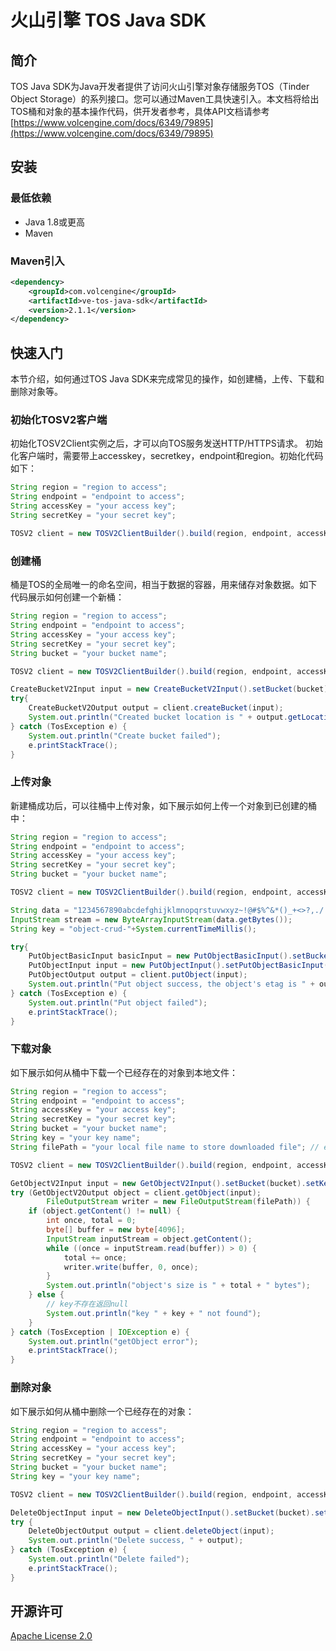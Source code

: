 # 火山引擎 TOS Java SDK
## 简介
TOS Java SDK为Java开发者提供了访问火山引擎对象存储服务TOS（Tinder Object Storage）的系列接口。您可以通过Maven工具快速引入。本文档将给出TOS桶和对象的基本操作代码，供开发者参考，具体API文档请参考[https://www.volcengine.com/docs/6349/79895](https://www.volcengine.com/docs/6349/79895)

## 安装
### 最低依赖
- Java 1.8或更高
- Maven
### Maven引入
```xml
<dependency>
    <groupId>com.volcengine</groupId>
    <artifactId>ve-tos-java-sdk</artifactId>
    <version>2.1.1</version>
</dependency>
```

## 快速入门
本节介绍，如何通过TOS Java SDK来完成常见的操作，如创建桶，上传、下载和删除对象等。
### 初始化TOSV2客户端
初始化TOSV2Client实例之后，才可以向TOS服务发送HTTP/HTTPS请求。
初始化客户端时，需要带上accesskey，secretkey，endpoint和region。初始化代码如下：

```java
String region = "region to access";
String endpoint = "endpoint to access";
String accessKey = "your access key";
String secretKey = "your secret key";

TOSV2 client = new TOSV2ClientBuilder().build(region, endpoint, accessKey, secretKey);
```

### 创建桶
桶是TOS的全局唯一的命名空间，相当于数据的容器，用来储存对象数据。如下代码展示如何创建一个新桶：

```java
String region = "region to access";
String endpoint = "endpoint to access";
String accessKey = "your access key";
String secretKey = "your secret key";
String bucket = "your bucket name";

TOSV2 client = new TOSV2ClientBuilder().build(region, endpoint, accessKey, secretKey);

CreateBucketV2Input input = new CreateBucketV2Input().setBucket(bucket);
try{
    CreateBucketV2Output output = client.createBucket(input);
    System.out.println("Created bucket location is " + output.getLocation());
} catch (TosException e) {
    System.out.println("Create bucket failed");
    e.printStackTrace();
}
```

### 上传对象
新建桶成功后，可以往桶中上传对象，如下展示如何上传一个对象到已创建的桶中：

```java
String region = "region to access";
String endpoint = "endpoint to access";
String accessKey = "your access key";
String secretKey = "your secret key";
String bucket = "your bucket name";

TOSV2 client = new TOSV2ClientBuilder().build(region, endpoint, accessKey, secretKey);

String data = "1234567890abcdefghijklmnopqrstuvwxyz~!@#$%^&*()_+<>?,./   :'1234567890abcdefghijklmnopqrstuvwxyz~!@#$%^&*()_+<>?,./   :'";
InputStream stream = new ByteArrayInputStream(data.getBytes());
String key = "object-crud-"+System.currentTimeMillis();

try{
    PutObjectBasicInput basicInput = new PutObjectBasicInput().setBucket(bucket).setKey(key);
    PutObjectInput input = new PutObjectInput().setPutObjectBasicInput(basicInput).setContent(stream);
    PutObjectOutput output = client.putObject(input);
    System.out.println("Put object success, the object's etag is " + output.getEtag());
} catch (TosException e) {
    System.out.println("Put object failed");
    e.printStackTrace();
}
```

### 下载对象
如下展示如何从桶中下载一个已经存在的对象到本地文件：

```java
String region = "region to access";
String endpoint = "endpoint to access";
String accessKey = "your access key";
String secretKey = "your secret key";
String bucket = "your bucket name";
String key = "your key name";
String filePath = "your local file name to store downloaded file"; // eg. "/home/user/aaa.txt"

TOSV2 client = new TOSV2ClientBuilder().build(region, endpoint, accessKey, secretKey);

GetObjectV2Input input = new GetObjectV2Input().setBucket(bucket).setKey(key);
try (GetObjectV2Output object = client.getObject(input);
        FileOutputStream writer = new FileOutputStream(filePath)) {
    if (object.getContent() != null) {
        int once, total = 0;
        byte[] buffer = new byte[4096];
        InputStream inputStream = object.getContent();
        while ((once = inputStream.read(buffer)) > 0) {
            total += once;
            writer.write(buffer, 0, once);
        }
        System.out.println("object's size is " + total + " bytes");
    } else {
        // key不存在返回null
        System.out.println("key " + key + " not found");
    }
} catch (TosException | IOException e) {
    System.out.println("getObject error");
    e.printStackTrace();
}
```

### 删除对象
如下展示如何从桶中删除一个已经存在的对象：

```java
String region = "region to access";
String endpoint = "endpoint to access";
String accessKey = "your access key";
String secretKey = "your secret key";
String bucket = "your bucket name";
String key = "your key name";

TOSV2 client = new TOSV2ClientBuilder().build(region, endpoint, accessKey, secretKey);

DeleteObjectInput input = new DeleteObjectInput().setBucket(bucket).setKey(key);
try {
    DeleteObjectOutput output = client.deleteObject(input);
    System.out.println("Delete success, " + output);
} catch (TosException e) {
    System.out.println("Delete failed");
    e.printStackTrace();
}
```

## 开源许可
[Apache License 2.0](https://www.apache.org/licenses/LICENSE-2.0.html)
